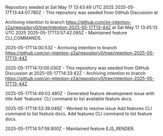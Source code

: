 Repository seeded at Sat May 17 13:43:49 UTC 2025
2025-05-17T13:44:07.780Z - This repository was seeded from GitHub Discussion  at 

Archiving intentïon to branch https://github.com/xn-intenton-z2a/repository0/tree/intention-2025-05-17T13-44Z at Sat May 17 13:45:13 UTC 2025
2025-05-17T13:57:42.095Z - Maintained feature CLI_COMMANDS.

2025-05-17T14:00:53Z - Archiving intentïon to branch https://github.com/xn-intenton-z2a/repository0/tree/intention-2025-05-17T13-44Z

2025-05-17T14:13:00.030Z - This repository was seeded from GitHub Discussion  at 
2025-05-17T14:33:42Z - Archiving intentïon to branch https://github.com/xn-intenton-z2a/repository0/tree/intention-2025-05-17T13-44Z

2025-05-17T14:49:02.480Z - Generated feature development issue with title Add ‘features’ CLI command to list available feature docs.

2025-05-17T14:53:39.049Z - Worked to resolve issue Add features CLI command to list feature docs. Add features CLI command to list feature docs.

2025-05-17T14:57:59.900Z - Maintained feature EJS_RENDER.


